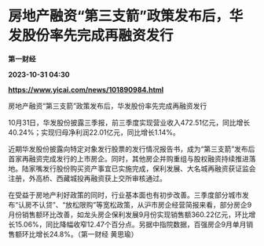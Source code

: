 # 房地产融资“第三支箭”政策发布后，华发股份率先完成再融资发行
**第一财经**

**2023-10-31 04:30**

**https://www.yicai.com/news/101890984.html**

房地产融资“第三支箭”政策发布后，华发股份率先完成再融资发行

10月31日，华发股份披露三季报，前三季度实现营业收入472.51亿元，同比增长40.24%；实现归母净利润22.01亿元，同比增长1.14%。

近期华发股份披露向特定对象发行股票的发行情况报告书，成为“第三支箭”发布后首家再融资完成发行的上市房企。同时，其他房企并购重组与股权融资持续推进落地。陆家嘴发行股份购买资产事宜已实施完成，保利发展、大名城再融资获证监会注册，外高桥、西藏城投再融资获上交所审核通过。

在受益于房地产利好政策的同时，行业基本面也有初步改善。三季度部分城市发布“认房不认贷”、“放松限购”等宽松政策，从沪市房企经营简报来看，部分房企9月份销售额环比改善，如龙头房企保利发展9月份实现销售额360.22亿元，环比增长15.06%，同比降幅收窄12.47个百分点。另据中指院数据，百强房企9月单月销售额环比增长24.8%。（第一财经 黄思瑜）